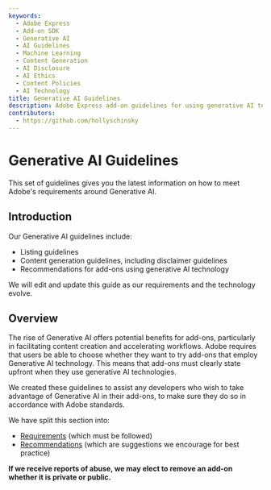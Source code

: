 ```yaml
---
keywords:
  - Adobe Express
  - Add-on SDK
  - Generative AI
  - AI Guidelines
  - Machine Learning
  - Content Generation
  - AI Disclosure
  - AI Ethics
  - Content Policies
  - AI Technology
title: Generative AI Guidelines
description: Adobe Express add-on guidelines for using generative AI technology including disclosure requirements, content generation standards, and ethical AI practices.
contributors:
  - https://github.com/hollyschinsky
---
```


# Generative AI Guidelines

This set of guidelines gives you the latest information on how to meet Adobe's requirements around Generative AI.

## Introduction

Our Generative AI guidelines include:

- Listing guidelines
- Content generation guidelines, including disclaimer guidelines
- Recommendations for add-ons using generative AI technology

We will edit and update this guide as our requirements and the technology evolve.

## Overview

The rise of Generative AI offers potential benefits for add-ons, particularly in facilitating content creation and accelerating workflows. Adobe requires that users be able to choose whether they want to try add-ons that employ Generative AI technology. This means that add-ons must clearly state upfront when they use generative AI technologies.

We created these guidelines to assist any developers who wish to take advantage of Generative AI in their add-ons, to make sure they do so in accordance with Adobe standards.

We have split this section into:

- [Requirements](./requirements.md) (which must be followed)
- [Recommendations](./recommendations.md) (which are suggestions we encourage for best practice)

<InlineAlert slots="text" variant="warning"/>

**If we receive reports of abuse, we may elect to remove an add-on whether it is private or public.**
